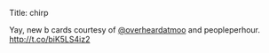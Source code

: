 Title: chirp

Yay, new b cards courtesy of <a href="http://twitter.com/overheardatmoo">@overheardatmoo</a> and peopleperhour. <a href="http://t.co/biK5LS4iz2">http://t.co/biK5LS4iz2</a>
